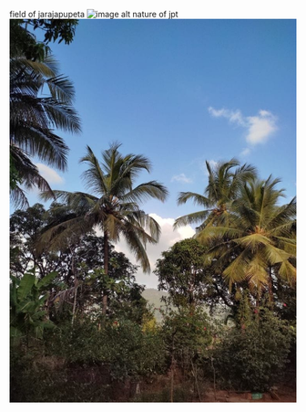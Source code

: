 field of jarajapupeta
![image alt](https://github.com/Vennela-eng/jptvill_website/blob/6d5dfd7b97068e30b9ca7c658513826de334fc2f/jptvill_field.j)
nature of jpt
![image alt](https://github.com/Vennela-eng/jptvill_website/blob/df4628128392f72a6b3017dbcdea16268d6a43bd/jptvill_trees.jpg)
